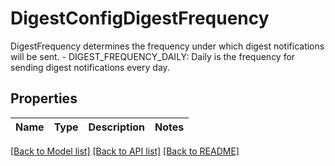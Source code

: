 # DigestConfigDigestFrequency

DigestFrequency determines the frequency under which digest notifications will be sent.   - DIGEST_FREQUENCY_DAILY: Daily is the frequency for sending digest notifications every day.

## Properties

Name | Type | Description | Notes
------------ | ------------- | ------------- | -------------

[[Back to Model list]](../README.md#documentation-for-models) [[Back to API list]](../README.md#documentation-for-api-endpoints) [[Back to README]](../README.md)

